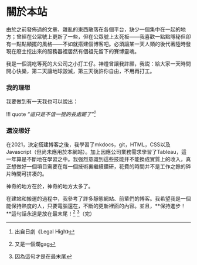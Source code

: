 # 關於本站


由於之前發佈過的文章、雜亂的東西散落在各個平台，缺少一個集中在一起的地方；曾經在公眾號上更新了一些，但在公眾號上太死板——我喜歡一點點隱秘但卻有一點點顯擺的風格——不如就搭建個博客吧。必須讓某一天人類的後代著陸時發現在廢土挖出來的服務器裡居然有個祖先留下的賽博靈魂。

我是一個混吃等死的大公司之小打工仔。神燈曾讓我許願，我説：給大家一天時間開心快樂，第二天讓地球毀滅，第三天後許你自由，不用再打工。


### 我的理想


我要做到有一天我也可以說出：

!!! quote
	 *“這只是不值一提的長處罷了”[^1]* 


### 還沒想好

在2021，決定搭建博客之後，我學習了mkdocs，git，HTML，CSS以及Javascript（但尚未應用於本網站）。加上因應公司業務需求學習了Tableau，這一年算是不斷地在學習之中。我强烈意識到這些技能并不能換成實質上的收入，真正想做好一個項目需要在每一個技術裏繼續鑽研，花費的時間并不是工作之餘的碎片時間可拼凑的。

神奇的地方在於，神奇的地方太多了。

在建站和搬運的過程中，我參考了許多靜態網站、前輩們的博客。我希望我是一個能保持熱度的人，只要電腦還在，不斷的更新裡面的內容。並且，**保持進步！**這句話永遠是放在最末尾！[^2] [^3]（完）


[^1]: 出自日劇《Legal High》

[^2]: 又是一個爛gag

[^3]: 因為這句才是在最末尾
